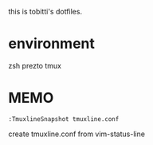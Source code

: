 this is tobitti's dotfiles.
# environment  
zsh prezto tmux  
# MEMO  
```
:TmuxlineSnapshot tmuxline.conf
```  
create tmuxline.conf from vim-status-line
